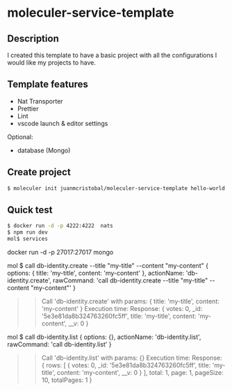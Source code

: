 # moleculer-service-template

## Description
I created this template to have a basic project with all the configurations I would like my projects to have.

## Template features

* Nat Transporter
* Prettier
* Lint
* vscode launch & editor settings

Optional:
* database (Mongo)

## Create project

```bash
$ moleculer init juanmcristobal/moleculer-service-template hello-world
```

## Quick test
```bash
$ docker run -d -p 4222:4222  nats
$ npm run dev
mol$ services
```


docker run -d -p 27017:27017 mongo

mol $ call db-identity.create --title "my-title" --content "my-content" 
{ options: { title: 'my-title', content: 'my-content' },
  actionName: 'db-identity.create',
  rawCommand: 'call db-identity.create --title "my-title" --content "my-content"' }
>> Call 'db-identity.create' with params: { title: 'my-title', content: 'my-content' }
>> Execution time:
>> Response:
{ votes: 0,
  _id: '5e3e81da8b324763260fc5ff',
  title: 'my-title',
  content: 'my-content',
  __v: 0 }

  mol $ call db-identity.list 
{ options: {},
  actionName: 'db-identity.list',
  rawCommand: 'call db-identity.list' }
>> Call 'db-identity.list' with params: {}
>> Execution time:
>> Response:
{ rows: 
   [ { votes: 0,
       _id: '5e3e81da8b324763260fc5ff',
       title: 'my-title',
       content: 'my-content',
       __v: 0 } ],
  total: 1,
  page: 1,
  pageSize: 10,
  totalPages: 1 }